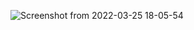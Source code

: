 ![Screenshot from 2022-03-25 18-05-54](https://user-images.githubusercontent.com/79419141/160147313-91ee056f-7d75-4db9-a7a1-d1685a5eaa6c.png)
